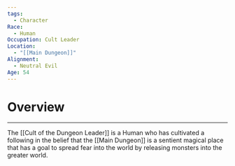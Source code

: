 ```yaml
---
tags:
  - Character
Race:
  - Human
Occupation: Cult Leader
Location:
  - "[[Main Dungeon]]"
Alignment:
  - Neutral Evil
Age: 54
---
```

# Overview
---
The [[Cult of the Dungeon Leader]] is a Human who has cultivated a following in the belief that the [[Main Dungeon]] is a sentient magical place that has a goal to spread fear into the world by releasing monsters into the greater world.